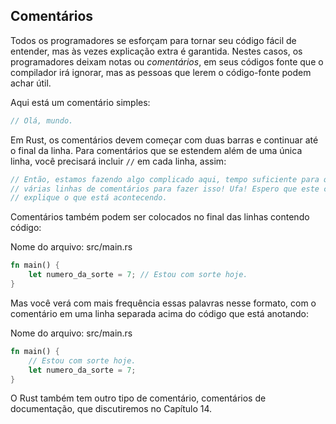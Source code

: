 ## Comentários

Todos os programadores se esforçam para tornar seu código fácil de entender, mas às vezes
explicação extra é garantida. Nestes casos, os programadores deixam notas ou
*comentários*, em seus códigos fonte que o compilador irá ignorar, mas as pessoas que
lerem o código-fonte podem achar útil.

Aqui está um comentário simples:

```rust
// Olá, mundo.
```

Em Rust, os comentários devem começar com duas barras e continuar até o final da
linha. Para comentários que se estendem além de uma única linha, você precisará incluir
`//` em cada linha, assim:

```rust
// Então, estamos fazendo algo complicado aqui, tempo suficiente para que precisemos
// várias linhas de comentários para fazer isso! Ufa! Espero que este comentário
// explique o que está acontecendo.
```

Comentários também podem ser colocados no final das linhas contendo código:

<span class="filename">Nome do arquivo: src/main.rs</span>

```rust
fn main() {
    let numero_da_sorte = 7; // Estou com sorte hoje.
}
```

Mas você verá com mais frequência essas palavras nesse formato, com o comentário em uma
linha separada acima do código que está anotando:

<span class="filename">Nome do arquivo: src/main.rs</span>

```rust
fn main() {
    // Estou com sorte hoje.
    let numero_da_sorte = 7;
}
```

O Rust também tem outro tipo de comentário, comentários de documentação, que discutiremos
no Capítulo 14.
